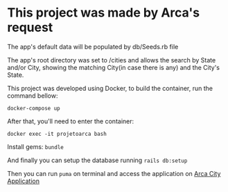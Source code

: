 # This project was made by Arca's request

The app's default data will be populated by db/Seeds.rb file

The app's root directory was set to /cities and allows the search by State and/or City, showing the matching City(in case there is any) and the City's State.

This project was developed using Docker, to build the container, run the command bellow:

`docker-compose up`

After that, you'll need to enter the container:

`docker exec -it projetoarca bash`

Install gems:
`bundle`

And finally you can setup the database running `rails db:setup`

Then you can run `puma` on terminal and access the application on [Arca City Application](http://localhost:3000/ "Aplicacao Arca")